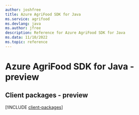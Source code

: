 ```yaml
---
author: joshfree
title: Azure AgriFood SDK for Java
ms.service: agrifood
ms.devlang: java
ms.author: jfree
description: Reference for Azure AgriFood SDK for Java
ms.data: 11/10/2022
ms.topic: reference
---
```

# Azure AgriFood SDK for Java - preview

## Client packages - preview
[!INCLUDE [client-packages](agrifood-client-index.md)]